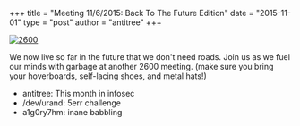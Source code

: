 +++
title = "Meeting 11/6/2015: Back To The Future Edition"
date = "2015-11-01"
type = "post"
author = "antitree"
+++

[![2600](/images/2600_b2f.png)](images/2600_b2f.png)


We now live so far in the future that we don't need roads. Join us as we fuel our minds with garbage at another 2600 meeting. (make sure you bring your hoverboards, self-lacing shoes, and metal hats!)

* antitree: This month in infosec
* /dev/urand: 5err challenge
* a1g0ry7hm: inane babbling
